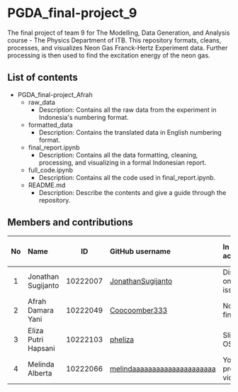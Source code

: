 # PGDA_final-project_9
The final project of team 9 for The Modelling, Data Generation, and Analysis course - The Physics Department of ITB. This repository formats, cleans, processes, and visualizes Neon Gas Franck-Hertz Experiment data. Further processing is then used to find the excitation energy of the neon gas.

## List of contents
- PGDA_final-project_Afrah
  - raw_data
    * Description: Contains all the raw data from the experiment in Indonesia's numbering format.
  - formatted_data
    * Description: Contains the translated data in English numbering format.
  - final_report.ipynb
    * Description: Contains all the data formatting, cleaning, processing, and visualizing in a formal Indonesian report.
  - full_code.ipynb
    * Description: Contains all the code used in final_report.ipynb.
  - README.md
    * Description: Describe the contents and give a guide through the repository.

## Members and contributions
No | Name | ID | GitHub username | In charge activity | Info with link | Shared max point 
:-: | :- | :-: | :- | :- | :- | :-:
1 | Jonathan Sugijanto | 10222007 | [JonathanSugijanto](https://github.com/jonathansugijanto) | Discussion on GitHub issues | [title](github/gist_link) | 10
2 | Afrah Damara Yani | 10222049 | [Coocoomber333](https://github.com/Coocoomber333) | Notebook finalization |  [title](github/gist_link) | 50
3 | Eliza Putri Hapsani | 10222103 | [pheliza](https://github.com/pheliza) | Slide on OSF | [title](github/gist_link) | 20
4 | Melinda Alberta | 10222066 | [melindaaaaaaaaaaaaaaaaaaaaa](https://github.com/melindaaaaaaaaaaaaaaaaaaaaa) | YouTube presentation video | [title](github/gist_link) | 20 

